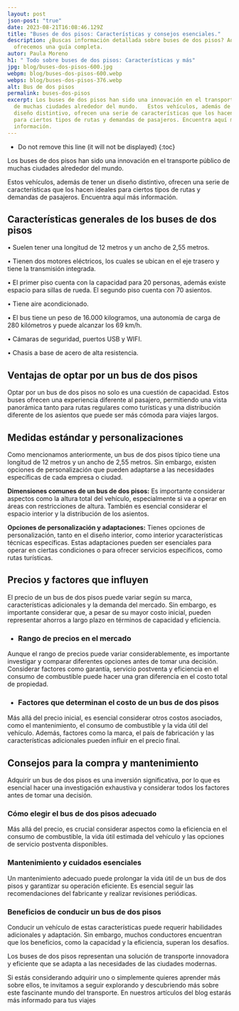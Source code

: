 ```yaml
---
layout: post
json-post: "true"
date: 2023-08-21T16:08:46.129Z
title: "Buses de dos pisos: Características y consejos esenciales."
description: ¿Buscas información detallada sobre buses de dos pisos? Aquí te
  ofrecemos una guía completa.
autor: Paula Moreno
h1: " Todo sobre buses de dos pisos: Características y más"
jpg: blog/buses-dos-pisos-600.jpg
webpm: blog/buses-dos-pisos-600.webp
webps: blog/buses-dos-pisos-376.webp
alt: Bus de dos pisos
permalink: buses-dos-pisos
excerpt: Los buses de dos pisos han sido una innovación en el transporte público
  de muchas ciudades alrededor del mundo.   Estos vehículos, además de tener un
  diseño distintivo, ofrecen una serie de características que los hacen ideales
  para ciertos tipos de rutas y demandas de pasajeros. Encuentra aquí más
  información.
---
```

* Do not remove this line (it will not be displayed)
  {:toc}

Los buses de dos pisos han sido una innovación en el transporte público de muchas ciudades alrededor del mundo. 

Estos vehículos, además de tener un diseño distintivo, ofrecen una serie de características que los hacen ideales para ciertos tipos de rutas y demandas de pasajeros. Encuentra aquí más información.

## Características generales de los buses de dos pisos

• Suelen tener una longitud de 12 metros y un ancho de 2,55 metros.

• Tienen dos motores eléctricos, los cuales se ubican en el eje trasero y tiene la transmisión integrada.

• El primer piso cuenta con la capacidad para 20 personas, además existe espacio para sillas de rueda. El segundo piso cuenta con 70 asientos. 

• Tiene aire acondicionado.

• El bus tiene un peso de 16.000 kilogramos, una autonomía de carga de 280 kilómetros y puede alcanzar los 69 km/h.

• Cámaras de seguridad, puertos USB y WIFI.

• Chasis a base de acero de alta resistencia.

## Ventajas de optar por un bus de dos pisos

Optar por un bus de dos pisos no solo es una cuestión de capacidad. Estos buses ofrecen una experiencia diferente al pasajero, permitiendo una vista panorámica tanto para rutas regulares como turísticas y una distribución diferente de los asientos que puede ser más cómoda para viajes largos.

## Medidas estándar y personalizaciones

Como mencionamos anteriormente, un bus de dos pisos típico tiene una longitud de 12 metros y un ancho de 2,55 metros. Sin embargo, existen opciones de personalización que pueden adaptarse a las necesidades específicas de cada empresa o ciudad.

 **Dimensiones comunes de un bus de dos pisos:** Es importante considerar aspectos como la altura total del vehículo, especialmente si va a operar en áreas con restricciones de altura. También es esencial considerar el espacio interior y la distribución de los asientos.

 **Opciones de personalización y adaptaciones:** Tienes opciones de personalización, tanto en el diseño interior, como interior ycaracterísticas técnicas específicas. Estas adaptaciones pueden ser esenciales para operar en ciertas condiciones o para ofrecer servicios específicos, como rutas turísticas.

## Precios y factores que influyen

El precio de un bus de dos pisos puede variar según su marca, características adicionales y la demanda del mercado. Sin embargo, es importante considerar que, a pesar de su mayor costo inicial, pueden representar ahorros a largo plazo en términos de capacidad y eficiencia.

* ### Rango de precios en el mercado

Aunque el rango de precios puede variar considerablemente, es importante investigar y comparar diferentes opciones antes de tomar una decisión. Considerar factores como garantía, servicio postventa y eficiencia en el consumo de combustible puede hacer una gran diferencia en el costo total de propiedad.

* ### Factores que determinan el costo de un bus de dos pisos

Más allá del precio inicial, es esencial considerar otros costos asociados, como el mantenimiento, el consumo de combustible y la vida útil del vehículo. Además, factores como la marca, el país de fabricación y las características adicionales pueden influir en el precio final.

## Consejos para la compra y mantenimiento

Adquirir un bus de dos pisos es una inversión significativa, por lo que es esencial hacer una investigación exhaustiva y considerar todos los factores antes de tomar una decisión.

### Cómo elegir el bus de dos pisos adecuado

Más allá del precio, es crucial considerar aspectos como la eficiencia en el consumo de combustible, la vida útil estimada del vehículo y las opciones de servicio postventa disponibles.

### Mantenimiento y cuidados esenciales

Un mantenimiento adecuado puede prolongar la vida útil de un bus de dos pisos y garantizar su operación eficiente. Es esencial seguir las recomendaciones del fabricante y realizar revisiones periódicas.

### Beneficios de conducir un bus de dos pisos

Conducir un vehículo de estas características puede requerir habilidades adicionales y adaptación. Sin embargo, muchos conductores encuentran que los beneficios, como la capacidad y la eficiencia, superan los desafíos.

Los buses de dos pisos representan una solución de transporte innovadora y eficiente que se adapta a las necesidades de las ciudades modernas.



 Si estás considerando adquirir uno o simplemente quieres aprender más sobre ellos, te invitamos a seguir explorando y descubriendo más sobre este fascinante mundo del transporte. En nuestros artículos del blog estarás más informado para tus viajes